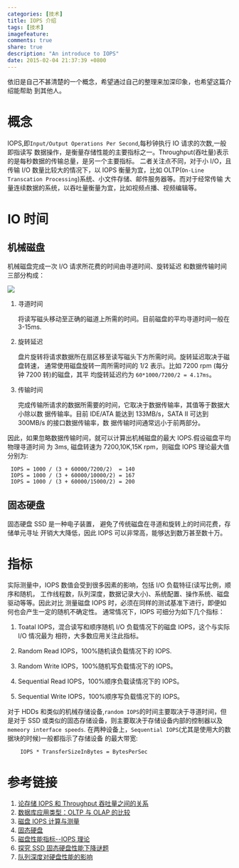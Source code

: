 ```yaml
---
categories: [技术]
title: IOPS 介绍
tags: [技术]
imagefeature:
comments: true
share: true
description: "An introduce to IOPS"
date: 2015-02-04 21:37:39 +0800
---
```


依旧是自己不甚清楚的一个概念，希望通过自己的整理来加深印象，也希望这篇介绍能帮助
到其他人。
<!--more-->


# 概念
IOPS,即`Input/Output Operations Per Second`,每秒钟执行 IO 请求的次数,一般即指读写
数据操作，是衡量存储性能的主要指标之一。Throughput(吞吐量)表示的是每秒数据的传输总量，是另一个主要指标。
二者关注点不同，对于小 I/O，且传输 I/O 数量比较大的情况下，以 IOPS 衡量为宜，比如
OLTP(`On-Line Transcation Processing`)系统、小文件存储、邮件服务器等。而对于经常传输
大量连续数据的系统，以吞吐量衡量为宜，比如视频点播、视频编辑等。

# IO 时间

## 机械磁盘
机械磁盘完成一次 I/O 请求所花费的时间由寻道时间、旋转延迟
和数据传输时间三部分构成：


![ ][1]

1. 寻道时间

	将读写磁头移动至正确的磁道上所需的时间。目前磁盘的平均寻道时间一般在 3-15ms.

2. 旋转延迟

	盘片旋转将请求数据所在扇区移至读写磁头下方所需时间。旋转延迟取决于磁盘转速，
    通常使用磁盘旋转一周所需时间的 1/2 表示。比如 7200 rpm (每分钟 7200 转)的磁盘，其平
    均旋转延迟约为 `60*1000/7200/2 = 4.17ms`。

3. 传输时间

	完成传输所请求的数据所需要的时间，它取决于数据传输率，其值等于数据大小除以数
    据传输率。目前 IDE/ATA 能达到 133MB/s，SATA II 可达到 300MB/s 的接口数据传输率，数
    据传输时间通常远小于前两部分。

因此，如果忽略数据传输时间，就可以计算出机械磁盘的最大 IOPS.假设磁盘平均物理寻道时间
为 3ms, 磁盘转速为 7200,10K,15K rpm，则磁盘 IOPS 理论最大值分别为:

	 IOPS = 1000 / (3 + 60000/7200/2)  = 140
	 IOPS = 1000 / (3 + 60000/10000/2) = 167
	 IOPS = 1000 / (3 + 60000/15000/2) = 200


## 固态硬盘
固态硬盘 SSD 是一种电子装置， 避免了传统磁盘在寻道和旋转上的时间花费，存储单元寻址
开销大大降低，因此 IOPS 可以非常高，能够达到数万甚至数十万。


# 指标
实际测量中，IOPS 数值会受到很多因素的影响，包括 I/O 负载特征(读写比例，顺序和随机，
工作线程数，队列深度，数据记录大小)、系统配置、操作系统、磁盘驱动等等。因此对比
测量磁盘 IOPS 时，必须在同样的测试基准下进行，即便如何也会产生一定的随机不确定性。
通常情况下，IOPS 可细分为如下几个指标：

1. Toatal IOPS，混合读写和顺序随机 I/O 负载情况下的磁盘 IOPS，这个与实际 I/O 情况最为
   相符，大多数应用关注此指标。

2. Random Read IOPS，100%随机读负载情况下的 IOPS.

3. Random Write IOPS，100%随机写负载情况下的 IOPS。

4. Sequential Read IOPS，100%顺序负载读情况下的 IOPS。

5. Sequential Write IOPS，100%顺序写负载情况下的 IOPS。

对于 HDDs 和类似的机械存储设备,`random IOPS`的时间主要取决于寻道时间，但是对于 SSD
或类似的固态存储设备，则主要取决于存储设备内部的控制器以及`memeory interface speeds`.
在两种设备上，`Sequential IOPS`(尤其是使用大的数据块的时候)一般都指示了存储设备
的最大带宽:

    	IOPS * TransferSizeInBytes = BytesPerSec







# 参考链接
1. [论存储 IOPS 和 Throughput 吞吐量之间的关系](http://www.csdn.net/article/2015-01-14/2823552)
2. [数据库应用类型：OLTP 与 OLAP 的比较](http://tech.it168.com/a2012/0704/1368/000001368113_all.shtml)
3. [磁盘 IOPS 计算与测量](http://blog.csdn.net/liuaigui/article/details/6168186)
4. [固态硬盘](http://zh.wikipedia.org/wiki/%E5%9B%BA%E6%80%81%E7%A1%AC%E7%9B%98)
5. [磁盘性能指标--IOPS 理论](http://elf8848.iteye.com/blog/1731274)
6. [探究 SSD 固态硬盘性能下降谜题](http://storage.it168.com/a2011/0104/1145/000001145668_all.shtml)
7. [队列深度对硬盘性能的影响](http://wenku.baidu.com/view/c4679add6f1aff00bed51e79.html)

[1]: http://hangyan.github.io/images/posts/IOPS/hdd.png "hdd"
